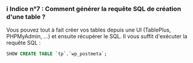 ### ℹ️ Indice n°7 : Comment générer la requête SQL de création d'une table ?
Vous pouvez tout à fait créer vos tables depuis une UI (TablePlus, PHPMyAdmin, ...) et ensuite récupérer le SQL. Il vous suffit d'exécuter la requête SQL :
```sql
SHOW CREATE TABLE `tp`.`wp_postmeta`;
```